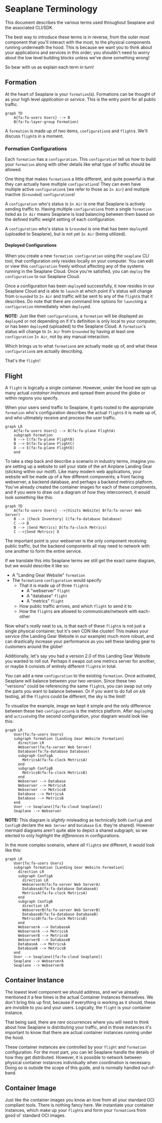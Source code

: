 # Seaplane Terminology

This document describes the various terms used throughout Seaplane and the associated CLI/SDK.

The best way to introduce these terms is in reverse, from the outer most component that you'll
interact with the most, to the physical components running underneath the hood. This is because we
want you to think about your applications and services in this order; you shouldn't need to worry
about the low level building blocks unless we've done something wrong!

So bear with us as explain each term in turn!

## Formation

At the heart of Seaplane is your `formation`(s). Formations can be thought of as your high level
*application* or *service*. This is the entry point for all public traffic.

```mermaid
graph TD
    A{fa:fa-users Users} --> B
    B(fa:fa-layer-group Formation)
```

A `formation` is made up of two items, `configuration`s and `flight`s. We'll discuss `flight`s in a
moment.

### Formation Configurations

Each `formation` has a `configuration`. This `configuration` tell us how to build your `formation`
along with other details like what type of traffic should be allowed.

One thing that makes `formation`s a little different, and quite powerful is that they can actually
have multiple `configuration`s! They can even have multiple active `configuration`s (we refer to
those as `In Air`) and multiple inactive (`Grounded`) `configuration`s!

A `configuration` who's status is `In Air` is one that Seaplane is actively sending traffic to.
Having multiple `configuration`s from a single `formation` listed as `In Air` means Seaplane is
load balancing between them based on the defined traffic weight setting of each configuration.

A `configuration` who's status is `Grounded` is one that has been `deploy`ed (uploaded to
Seaplane), but is not yet `In Air` (being utilized).

#### Deployed Configurations

When you create a new `formation configuration` using the `seaplane` CLI tool, that configuration
only resides locally on your computer. You can edit or view this `configuration` freely without
affecting any of the systems running in the Seaplane Cloud. Once you're satisfied, you can `deploy`
the `configuration` to our Seaplane Cloud.

Once a configuration has been `deploy`ed successfully, it now resides in our Seaplane Cloud and is
able to `launch` at which point it's status will change from `Grounded` to `In Air` and traffic
will be sent to any of the `flight`s that it describes. Do note that there are command line options
for `launch`ing a `configuration` immediately when `deploy`ed.

**NOTE:** Just like their `configuration`s, a `formation` will be displayed as `deploy`ed or not
depending on if it's definition is only local to your computer, or has been `deploy`ed (uploaded)
to the Seaplane Cloud. A `formation`'s status will change to `In Air` from `Grounded` by having at
least one `configuration` `In Air`, not by any manual interaction.

Which brings us to what `formation`s are actually made up of, and what these `configuration`s are
actually describing.

That's the `flight`!

## Flight

A `flight` is logically a single container. However, under the hood we spin up many actual
*container instances* and spread them around the globe or within regions you specify.

When your users send traffic to Seaplane, it gets routed to the appropriate `formation` who's
configuration describes the actual `flight`s it is made up of, and who ultimately receive and
process the user traffic. 

```mermaid
graph LR
    A{fa:fa-users Users} --> B(fa:fa-plane FlightA)
    subgraph Formation
    B --> C(fa:fa-plane FlightB)
    B --> D(fa:fa-plane FlightC)
    D --> E(fa:fa-plane FlightD)
    end
```

To take a step back and describe a scenario in industry terms, imagine you are setting up a website
to sell your state of the art Airplane Landing Gear (sticking within our motif). Like many modern
web applications, your website will be made up of a few different components; a front facing
webserver, a backend database, and perhaps a backend metrics platform. You've already created the
container images for each of these components, and if you were to draw out a diagram of how they
interconnect, it would look something like this:

```mermaid
graph TD
    A{fa:fa-users Users} -->|Visits Website| B(fa:fa-server Web Server)
    B --> |Check Inventory| C(fa:fa-database Database)
    C --> B
    B --> |Send Metrics| D(fa:fa-clock Metrics)
    C -->|Send Metrics| D
```

The important point is your webserver is the only component receiving public traffic, but the
backend components all may need to network with one another to form the entire service.

If we translate this into Seaplane terms we still get the exact same diagram, but we would describe
it like so:

- A "Landing Gear Website" `formation` 
- The `formation`s `configuration` would specify 
  - That it is made up of three `flight`s
    - A "webserver" `flight`
    - A "database" `flight`
    - A "metrics" `flight`
  - How public traffic arrives, and which `flight` to send it to
  - How the `flight`s are allowed to communicate/network with each-other

Now what's *really* neat to us, is that each of these `flight`s is not just a single physical
container, but it's own CDN like cluster! This makes your service (the Landing Gear Website in our
example) much more robust, and can drastically increase your performance as you sell these landing
gear to customers around the globe!

Additionally, let's say you had a version 2.0 of this Landing Gear Website you wanted to roll
out. Perhaps it swaps out one metrics server for another, or maybe it consists of entirely
different `flight`s in total.

You can add a new `configuration` to the existing `formation`. Once activated, Seaplane will
balance between your two version. Since these two "versions" could be referencing the same
`flight`s, you can swap out only the parts you want to balance between. Or if you want to do full
on `A`/`B` testing, all the `flight`s could be different, the sky is the limit!

To visualize the example, image we kept it simple and the only difference between these two
`configuration`s is the metrics platform. After `deploy`ing and `activate`ing the second
configuration, your diagram would look like this:

```mermaid
graph LR
    User{fa:fa-users Users}
    subgraph formation [Landing Gear Website Formation]
      direction LR
      Webserver(fa:fa-server Web Server)
      Database(fa:fa-database Database)
      subgraph ConfigA
        MetricsA(fa:fa-clock MetricsA)
      end
      subgraph ConfigB
        MetricsB(fa:fa-clock MetricsB)
      end
      Webserver --> Database
      Webserver --> MetricsA
      Webserver --> MetricsB
      Database --> MetricsA
      Database --> MetricsB
    end
    User --> Seaplane([fa:fa-cloud Seaplane])
    Seaplane --> Webserver
```

**NOTE:** This diagram is *slightly* misleading as technically both `ConfigA` and `ConfigB` declare
the `Web Server` and `Database` (i.e. they're shared). However mermaid diagrams aren't quite able
to depict a shared subgraph, so we elected to only highlight the *differences* in configurations.

In the more complex scenario, where *all* `flight`s are different, it would look like this:

```mermaid
graph LR
    User{fa:fa-users Users}
    subgraph formation [Landing Gear Website Formation]
      direction LR
      subgraph ConfigA
        direction LR
        WebserverA(fa:fa-server Web ServerA)
        DatabaseA(fa:fa-database DatabaseA)
        MetricsA(fa:fa-clock MetricsA)
      end
      subgraph ConfigB
        direction LR
        WebserverB(fa:fa-server Web ServerB)
        DatabaseB(fa:fa-database DatabaseB)
        MetricsB(fa:fa-clock MetricsB)
      end
      WebserverA --> DatabaseA
      WebserverA --> MetricsA
      WebserverB --> MetricsB
      WebserverB --> DatabaseB
      DatabaseA --> MetricsA
      DatabaseB --> MetricsB
    end
    User --> Seaplane([fa:fa-cloud Seaplane])
    Seaplane --> WebserverA
    Seaplane --> WebserverB
```

## Container Instance

The lowest level component we should address, and we've already mentioned it a few times is the
actual Container Instances themselves. We don't bring this up first, because if everything is
working as it should, these are invisible to you and your users. Logically, the `flight` is your
container instance.

That being said, there are *rare* occurrences where you will need to think about how Seaplane is
distributing your traffic, and in those instances it's important to know that there are actual
container instances running under the hood.

These container instances are controlled by your `flight` and `formation` configuration. For the
most part, you can let Seaplane handle the details of how they get distributed. However, it is
possible to network between physical container instances individually when coordination is
necessary. Doing so is outside the scope of this guide, and is normally handled out-of-band.

## Container Image 

Just like the container images you know an love from all your standard OCI compliant tools. There
is nothing fancy here. We instantiate your container instances, which make up your `flight`s and
form your `formation`s from good ol' standard OCI images.
